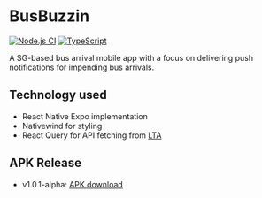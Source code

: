 # BusBuzzin  
[![Node.js CI](https://github.com/KeeJin/BusBuzzin/actions/workflows/node.js.yml/badge.svg?branch=main)](https://github.com/KeeJin/BusBuzzin/actions/workflows/node.js.yml)
[![TypeScript](https://badges.frapsoft.com/typescript/code/typescript.svg?v=101)](https://github.com/ellerbrock/typescript-badges/)  

A SG-based bus arrival mobile app with a focus on delivering push notifications for impending bus arrivals.

## Technology used
- React Native Expo implementation
- Nativewind for styling
- React Query for API fetching from [LTA](https://datamall.lta.gov.sg/content/datamall/en/dynamic-data.html)

## APK Release
- v1.0.1-alpha: [APK download](https://expo.dev/accounts/keeejinnn/projects/BusBuzzin/builds/4d327ea6-a02f-4ff9-a1da-d9eec0075254)
